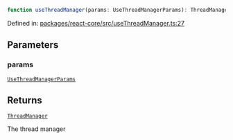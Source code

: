 ```ts
function useThreadManager(params: UseThreadManagerParams): ThreadManager;
```

Defined in: [packages/react-core/src/useThreadManager.ts:27](https://github.com/thesysdev/crayon/blob/cbecbe8e16fae54d735cb8e1fe31b72f51300d52/js/packages/react-core/src/useThreadManager.ts#L27)

## Parameters

### params

[`UseThreadManagerParams`](../type-aliases/UseThreadManagerParams.md)

## Returns

[`ThreadManager`](../type-aliases/ThreadManager.md)

The thread manager
